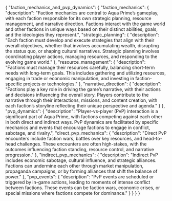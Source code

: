 {
  "faction_mechanics_and_pvp_dynamics": {
    "faction_mechanics": {
      "description": "Faction mechanics are central to Aqua Prime’s gameplay, with each faction responsible for its own strategic planning, resource management, and narrative direction. Factions interact with the game world and other factions in unique ways based on their distinct abilities, goals, and the ideologies they represent.",
      "strategic_planning": {
        "description": "Each faction must develop and execute strategies that align with their overall objectives, whether that involves accumulating wealth, disrupting the status quo, or shaping cultural narratives. Strategic planning involves coordinating player actions, managing resources, and responding to the evolving game world."
      },
      "resource_management": {
        "description": "Factions must manage their resources carefully, balancing short-term needs with long-term goals. This includes gathering and utilizing resources, engaging in trade or economic manipulation, and investing in faction-specific projects or technologies."
      },
      "narrative_direction": {
        "description": "Factions play a key role in driving the game’s narrative, with their actions and decisions influencing the overall story. Players contribute to the narrative through their interactions, missions, and content creation, with each faction’s storyline reflecting their unique perspective and agenda."
      }
    },
    "pvp_dynamics": {
      "description": "Player-vs-player (PvP) interaction is a significant part of Aqua Prime, with factions competing against each other in both direct and indirect ways. PvP dynamics are facilitated by specific mechanics and events that encourage factions to engage in conflict, sabotage, and rivalry.",
      "direct_pvp_mechanics": {
        "description": "Direct PvP encounters include faction wars, battles over key resources, and head-to-head challenges. These encounters are often high-stakes, with the outcomes influencing faction standing, resource control, and narrative progression."
      },
      "indirect_pvp_mechanics": {
        "description": "Indirect PvP includes economic sabotage, cultural influence, and strategic alliances. Factions can undermine each other through market manipulation, propaganda campaigns, or by forming alliances that shift the balance of power."
      },
      "pvp_events": {
        "description": "PvP events are scheduled or triggered by in-game actions, leading to moments of intense conflict between factions. These events can be faction wars, economic crises, or special missions where factions compete for dominance."
      }
    }
  }
}
